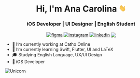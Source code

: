 <h1 align="center">Hi, I'm Ana Carolina <img src="https://raw.githubusercontent.com/ABSphreak/ABSphreak/master/gifs/Hi.gif" width="24px" height="24px"></h1>
<h3 align="center">iOS Developer | UI Designer | English Student</h3>

<p align="center">
<!-- <a href="https://www.facebook.com/acarolsf/" target="blank"><img align="center" src="https://img.icons8.com/color/50/000000/facebook-new.png" alt="facebook" /></a> -->
<a href="https://www.figma.com/@acarolsf"target="blank"><img align="center" src="https://img.icons8.com/color/48/000000/figma--v2.png" alt="figma" /></a>
<a href="https://www.instagram.com/acarolsf"target="blank"><img align="center" src="https://img.icons8.com/color/48/000000/instagram-new--v1.png" alt="instagram" /></a>
<a href="https://www.linkedin.com/in/acarolsf/" target="blank"><img align="center" src="https://img.icons8.com/color/48/000000/linkedin.png" alt="linkedin" /></a>
<a href = "mailto: cscarol20@gmail.com"><img align="center" src="https://img.icons8.com/color/48/000000/gmail.png" /></a>
</p>

<!-- [![Hits](https://hits.seeyoufarm.com/api/count/incr/badge.svg?url=https%3A%2F%2Fgithub.com%2Facarolsf&count_bg=%23BA90D7&title_bg=%23555555&icon=github.svg&icon_color=%23E7E7E7&title=git&edge_flat=false)](https://hits.seeyoufarm.com) -->
<!-- [![Hits](https://hits.seeyoufarm.com/api/count/incr/badge.svg?url=https%3A%2F%2Fwww.figma.com%2F%40acarolsf&count_bg=%23D790B8&title_bg=%23555555&icon=figma.svg&icon_color=%23E7E7E7&title=figma&edge_flat=false)](https://hits.seeyoufarm.com) -->
<!-- [![Hits](https://hits.seeyoufarm.com/api/count/incr/badge.svg?url=https%3A%2F%2Fwww.instagram.com%2Facarolsf&count_bg=%23D96969&title_bg=%23555555&icon=instagram.svg&icon_color=%23E7E7E7&title=instagram&edge_flat=false)](https://hits.seeyoufarm.com) -->
<!-- [![Hits](https://hits.seeyoufarm.com/api/count/incr/badge.svg?url=https%3A%2F%2Fwww.linkedin.com%2Fin%2Facarolsf&count_bg=%23698AD9&title_bg=%23555555&icon=linkedin.svg&icon_color=%23E7E7E7&title=linkedin&edge_flat=false)](https://hits.seeyoufarm.com) -->
 
- 🔭  I’m currently working at Catho Online
- 🌱  I’m currently learning Swift, Flutter, UI and LaTeX
- 🎓  Studying English Language, UX/UI Design
- 💼  iOS Developer
 
<img width=300px alt="Unicorn" src="https://media.giphy.com/media/3ohs4BSacFKI7A717y/giphy.gif" />

